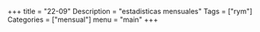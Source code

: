 +++
title = "22-09" 
Description = "estadisticas mensuales"
Tags = ["rym"]
Categories = ["mensual"]
menu = "main"
+++
<!--more-->
